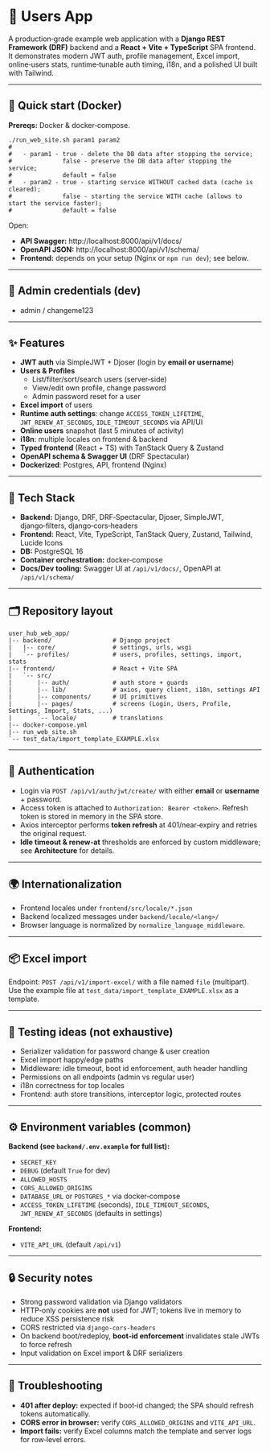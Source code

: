 # 👥 Users App

A production‑grade example web application with a **Django REST Framework (DRF)** backend and a **React + Vite + TypeScript** SPA frontend.  
It demonstrates modern JWT auth, profile management, Excel import, online‑users stats, runtime‑tunable auth timing, i18n, and a polished UI built with Tailwind.

---

## 🚀 Quick start (Docker)

**Prereqs:** Docker & docker‑compose.

```
./run_web_site.sh param1 param2
#
#   - param1 - true - delete the DB data after stopping the service;
#              false - preserve the DB data after stopping the service;
#              default = false
#   - param2 - true - starting service WITHOUT cached data (cache is cleared);
#              false - starting the service WITH cache (allows to start the service faster);
#              default = false
```

Open:
- **API Swagger:** http://localhost:8000/api/v1/docs/
- **OpenAPI JSON:** http://localhost:8000/api/v1/schema/
- **Frontend:** depends on your setup (Nginx or `npm run dev`); see below.

---

## 🔑 Admin credentials (dev)
- admin / changeme123

---

## ✨ Features

- **JWT auth** via SimpleJWT + Djoser (login by **email or username**)
- **Users & Profiles**
  - List/filter/sort/search users (server‑side)
  - View/edit own profile, change password
  - Admin password reset for a user
- **Excel import** of users
- **Runtime auth settings**: change `ACCESS_TOKEN_LIFETIME`, `JWT_RENEW_AT_SECONDS`, `IDLE_TIMEOUT_SECONDS` via API/UI
- **Online users** snapshot (last 5 minutes of activity)
- **i18n**: multiple locales on frontend & backend
- **Typed frontend** (React + TS) with TanStack Query & Zustand
- **OpenAPI schema & Swagger UI** (DRF Spectacular)
- **Dockerized**: Postgres, API, frontend (Nginx)

---

## 🧰 Tech Stack

- **Backend:** Django, DRF, DRF‑Spectacular, Djoser, SimpleJWT, django‑filters, django‑cors‑headers
- **Frontend:** React, Vite, TypeScript, TanStack Query, Zustand, Tailwind, Lucide Icons
- **DB:** PostgreSQL 16
- **Container orchestration:** docker‑compose
- **Docs/Dev tooling:** Swagger UI at `/api/v1/docs/`, OpenAPI at `/api/v1/schema/`

---

## 🗂️ Repository layout

```
user_hub_web_app/
|-- backend/                 # Django project
|   |-- core/                # settings, urls, wsgi
|   `-- profiles/            # users, profiles, settings, import, stats
|-- frontend/                # React + Vite SPA
|   `-- src/
|       |-- auth/            # auth store + guards
|       |-- lib/             # axios, query client, i18n, settings API
|       |-- components/      # UI primitives
|       |-- pages/           # screens (Login, Users, Profile, Settings, Import, Stats, ...)
|       `-- locale/          # translations
|-- docker-compose.yml
|-- run_web_site.sh
`-- test_data/import_template_EXAMPLE.xlsx
```

---

## 🔐 Authentication

- Login via `POST /api/v1/auth/jwt/create/` with either **email** or **username** + password.
- Access token is attached to `Authorization: Bearer <token>`. Refresh token is stored in memory in the SPA store.
- Axios interceptor performs **token refresh** at 401/near‑expiry and retries the original request.
- **Idle timeout & renew‑at** thresholds are enforced by custom middleware; see **Architecture** for details.

---

## 🌍 Internationalization

- Frontend locales under `frontend/src/locale/*.json`
- Backend localized messages under `backend/locale/<lang>/`
- Browser language is normalized by `normalize_language_middleware`.

---

## 📦 Excel import

Endpoint: `POST /api/v1/import-excel/` with a file named `file` (multipart).  
Use the example file at `test_data/import_template_EXAMPLE.xlsx` as a template.

---

## 🧪 Testing ideas (not exhaustive)

- Serializer validation for password change & user creation
- Excel import happy/edge paths
- Middleware: idle timeout, boot id enforcement, auth header handling
- Permissions on all endpoints (admin vs regular user)
- i18n correctness for top locales
- Frontend: auth store transitions, interceptor logic, protected routes

---

## ⚙️ Environment variables (common)

**Backend (see `backend/.env.example` for full list):**
- `SECRET_KEY`
- `DEBUG` (default `True` for dev)
- `ALLOWED_HOSTS`
- `CORS_ALLOWED_ORIGINS`
- `DATABASE_URL` or `POSTGRES_*` via docker‑compose
- `ACCESS_TOKEN_LIFETIME` (seconds), `IDLE_TIMEOUT_SECONDS`, `JWT_RENEW_AT_SECONDS` (defaults in settings)

**Frontend:**
- `VITE_API_URL` (default `/api/v1`)

---

## 🔒 Security notes

- Strong password validation via Django validators
- HTTP‑only cookies are **not** used for JWT; tokens live in memory to reduce XSS persistence risk
- CORS restricted via `django‑cors‑headers`
- On backend boot/redeploy, **boot‑id enforcement** invalidates stale JWTs to force refresh
- Input validation on Excel import & DRF serializers

---

## 🧭 Troubleshooting

- **401 after deploy:** expected if boot‑id changed; the SPA should refresh tokens automatically.
- **CORS error in browser:** verify `CORS_ALLOWED_ORIGINS` and `VITE_API_URL`.
- **Import fails:** verify Excel columns match the template and server logs for row‑level errors.
